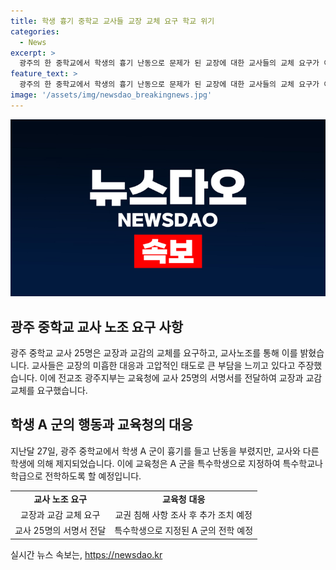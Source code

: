 ```yaml
---
title: 학생 흉기 중학교 교사들 교장 교체 요구 학교 위기
categories:
  - News
excerpt: >
  광주의 한 중학교에서 학생의 흉기 난동으로 문제가 된 교장에 대한 교사들의 교체 요구가 이뤄졌습니다. 교사 25명은 교장이 책무를 이행하지 않았고, 고압적인 태도로 대처해왔다고 지적하며 교체를 요구했습니다. 전교조 광주지부는 교육청에 교사 25명의 서명서를 전달하고 교장과 교감의 교체를 촉구했습니다. 교육청은 사건을 조사하고 추가 조치를 취할 예정이라고 밝혔으며, 해당 학생은 특수학생으로 지정되어 전학하게 될 것으로 전해졌습니다.
feature_text: >
  광주의 한 중학교에서 학생의 흉기 난동으로 문제가 된 교장에 대한 교사들의 교체 요구가 이뤄졌습니다. 교사 25명은 교장이 책무를 이행하지 않았고, 고압적인 태도로 대처해왔다고 지적하며 교체를 요구했습니다. 전교조 광주지부는 교육청에 교사 25명의 서명서를 전달하고 교장과 교감의 교체를 촉구했습니다. 교육청은 사건을 조사하고 추가 조치를 취할 예정이라고 밝혔으며, 해당 학생은 특수학생으로 지정되어 전학하게 될 것으로 전해졌습니다.
image: '/assets/img/newsdao_breakingnews.jpg'
---
```


<p><img src="/assets/img/newsdao_breakingnews.jpg" alt="firstkoreanews 속보" /></p>

<h2 data-ke-size="size26">광주 중학교 교사 노조 요구 사항</h2>

<p data-ke-size="size16">광주 중학교 교사 25명은 교장과 교감의 교체를 요구하고, 교사노조를 통해 이를 밝혔습니다. 교사들은 교장의 미흡한 대응과 고압적인 태도로 큰 부담을 느끼고 있다고 주장했습니다. 이에 전교조 광주지부는 교육청에 교사 25명의 서명서를 전달하여 교장과 교감 교체를 요구했습니다.</p>

<h2 data-ke-size="size26">학생 A 군의 행동과 교육청의 대응</h2>

<p data-ke-size="size16">지난달 27일, 광주 중학교에서 학생 A 군이 흉기를 들고 난동을 부렸지만, 교사와 다른 학생에 의해 제지되었습니다. 이에 교육청은 A 군을 특수학생으로 지정하여 특수학교나 학급으로 전학하도록 할 예정입니다.</p>

<table style="width: 100%;" data-ke-style="text-align: center;">
<tbody>
<tr>
<td style="text-align: center; height: 17px;"><b>교사 노조 요구</b></td>
<td style="text-align: center; height: 17px;"><b>교육청 대응</b></td>
</tr>
<tr>
<td style="text-align: center; height: 17px;">교장과 교감 교체 요구</td>
<td style="text-align: center; height: 17px;">교권 침해 사항 조사 후 추가 조치 예정</td>
</tr>
<tr>
<td style="text-align: center; height: 17px;">교사 25명의 서명서 전달</td>
<td style="text-align: center; height: 17px;">특수학생으로 지정된 A 군의 전학 예정</td>
</tr>
</tbody>
</table>
실시간 뉴스 속보는, <a href="https://newsdao.kr" rel="dofollow">https://newsdao.kr</a>


